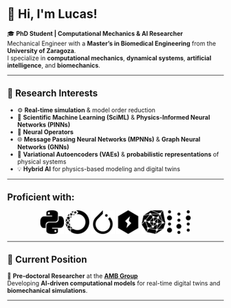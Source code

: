 # 👋 Hi, I'm **Lucas**!

🎓 **PhD Student | Computational Mechanics & AI Researcher**  
Mechanical Engineer with a **Master’s in Biomedical Engineering** from the **University of Zaragoza**.  
I specialize in **computational mechanics**, **dynamical systems**, **artificial intelligence**, and **biomechanics**.

---

## 🔬 Research Interests

- ⚙️ **Real-time simulation** & model order reduction  
- 🧠 **Scientific Machine Learning (SciML)** & **Physics-Informed Neural Networks (PINNs)**  
- 🔗 **Neural Operators** 
- 🌐 **Message Passing Neural Networks (MPNNs)** & **Graph Neural Networks (GNNs)**  
- 🎲 **Variational Autoencoders (VAEs)** & **probabilistic representations** of physical systems  
- 💡 **Hybrid AI** for physics-based modeling and digital twins  

---

## Proficient with:
<p align="center">
  <img src="python.svg" alt="Python" width="55" height="55" style="fill:#3776AB;"/>
  <img src="anaconda.svg" alt="Anaconda" width="55" height="55" style="fill:#44A833;"/>
  <img src="pytorch.svg" alt="PyTorch" width="55" height="55" style="fill:#EE4C2C;"/>
  <img src="lightning.svg" alt="PyTorch Lightning" width="55" height="55" style="fill:#792EE5;"/>
  <img src="pyg.svg" alt="PyTorch Geometric" width="55" height="55" style="fill:#3C2179;"/>
  <img src="weightsandbiases.svg" alt="Weights & Biases" width="55" height="55" style="fill:#FFBE00;"/>
</p>

---

## 🧭 Current Position
📍 **Pre-doctoral Researcher** at the [**AMB Group**](https://amb.unizar.es/)  
Developing **AI-driven computational models** for real-time digital twins and **biomechanical simulations**.

---

##

